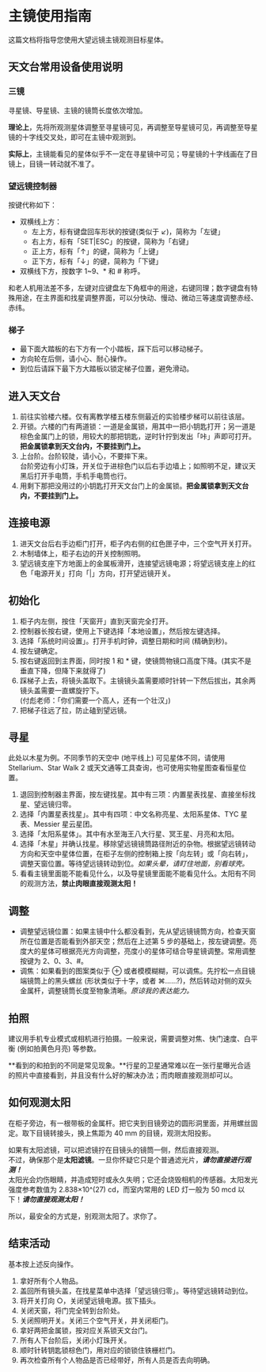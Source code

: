 # 主镜使用指南

这篇文档将指导您使用大望远镜主镜观测目标星体。

## 天文台常用设备使用说明

### 三镜

寻星镜、导星镜、主镜的镜筒长度依次增加。

**理论上**，先将所观测星体调整至寻星镜可见，再调整至导星镜可见，再调整至导星镜的十字线交叉处，即可在主镜中观测到。

**实际上**，主镜能看见的星体似乎不一定在寻星镜中可见；导星镜的十字线画在了目镜上，目镜一转动就不准了。

### 望远镜控制器

按键代称如下：

- 双横线上方：
  - 左上方，标有键盘回车形状的按键(类似于 ↙)，简称为「左键」
  - 右上方，标有「SET|ESC」的按键，简称为「右键」
  - 正上方，标有「↑」的键，简称为「上键」
  - 正下方，标有「↓」的键，简称为「下键」
- 双横线下方，按数字 1~9、* 和 # 称呼。

和老人机用法差不多，左键对应键盘左下角框中的用途，右键同理；数字键盘有特殊用途，在主界面和找星调整界面，可以分快动、慢动、微动三等速度调整赤经、赤纬。

### 梯子

- 最下面大踏板的右下方有一个小踏板，踩下后可以移动梯子。
- 方向轮在后侧，请小心、耐心操作。
- 到位后请踩下最下方大踏板以锁定梯子位置，避免滑动。

## 进入天文台

1. 前往实验楼六楼。仅有离教学楼五楼东侧最近的实验楼步梯可以前往该层。
2. 开锁。六楼的门有两道锁：一道是金属锁，用其中一把小钥匙打开；另一道是棕色金属门上的锁，用较大的那把钥匙，逆时针拧到发出「咔」声即可打开。**把金属锁拿到天文台内，不要挂到门上。**
3. 上台阶。台阶较陡，请小心，不要摔下来。  
   台阶旁边有小灯珠，开关位于进棕色门以后右手边墙上；如照明不足，建议天黑后打开手电筒，手机手电筒也行。
4. 用剩下那把没用过的小钥匙打开天文台门上的金属锁。**把金属锁拿到天文台内，不要挂到门上。**

## 连接电源

1. 进天文台后右手边柜门打开，柜子内右侧的红色匣子中，三个空气开关打开。
2. 木制墙体上，柜子右边的开关控制照明。
3. 望远镜支座下方地面上的金属板滑开，连接望远镜电源；将望远镜支座上的红色「电源开关」打向「|」方向，打开望远镜开关。

## 初始化

1. 柜子内左侧，按住「天窗开」直到天窗完全打开。
2. 控制器长按右键，使用上下键选择「本地设置」，然后按左键选择。
3. 选择「系统时间设置」。打开手机时钟，调整日期和时间 (精确到秒)。
4. 按左键确定。
5. 按右键返回到主界面，同时按 1 和 * 键，使镜筒物镜口高度下降。(其实不是垂直下降，但降下来就得了)
6. 踩梯子上去，将镜头盖取下。主镜镜头盖需要顺时针转一下然后拔出，其余两镜头盖需要一直螺旋拧下。  
   (付彪老师：「你们需要一个高人，还有一个壮汉」)
7. 把梯子往远了拉，防止磕到望远镜。

## 寻星

此处以木星为例。不同季节的天空中 (地平线上) 可见星体不同，请使用 Stellarium、Star Walk 2 或天文通等工具查询，也可使用实物星图查看恒星位置。

1. 退回到控制器主界面，按左键找星。其中有三项：内置星表找星、直接坐标找星、望远镜归零。
2. 选择「内置星表找星」。其中有四项：中文名称亮星、太阳系星体、TYC 星表、Messier 星云星团。
3. 选择「太阳系星体」。其中有水至海王八大行星、冥王星、月亮和太阳。
4. 选择「木星」并确认找星。移除望远镜镜筒路径附近的杂物。根据望远镜转动方向和天空中星体位置，在柜子左侧的控制箱上按「向左转」或「向右转」，调整天窗位置。等待望远镜转动到位。*如果头晕，请盯住地面，别看球壳。*
5. 看看主镜里面能不能看见什么，以及导星镜里面能不能看见什么。太阳有不同的观测方法，**禁止肉眼直接观测太阳！**

## 调整

- 调整望远镜位置：如果主镜中什么都没看到，先从望远镜镜筒方向，检查天窗所在位置是否能看到外部天空；然后在上述第 5 步的基础上，按左键调整。亮度大的星体可根据亮光方向调整，亮度小的星体可结合导星镜调整。常用调整按键为 2、0、3、#。
- 调焦：如果看到的图案类似于 ⊕ 或者模模糊糊，可以调焦。先拧松一点目镜端镜筒上的黑头螺丝 (形状类似于十字，或者 ⌘……?)，然后转动对侧的双头金属杆，调整镜筒长度至物象清晰。*原谅我的表达能力。*

## 拍照

建议用手机专业模式或相机进行拍摄。一般来说，需要调整对焦、快门速度、白平衡 (例如拍黄色月亮) 等参数。

**看到的和拍到的不同是常见现象。**行星的卫星通常难以在一张行星曝光合适的照片中直接看到，并且没有什么好的解决办法；而肉眼直接观测却可以。

## 如何观测太阳

在柜子旁边，有一根带板的金属杆。把它夹到目镜旁边的圆形洞里面，并用螺丝固定。取下目镜转接头，换上焦距为 40 mm 的目镜，观测太阳投影。

如果有太阳滤镜，可以把滤镜拧在目镜头的镜筒一侧，然后直接观测。  
不过，确保那个是**太阳滤镜**。一旦你怀疑它只是个普通滤光片，***请勿直接进行观测！***  
太阳光会灼伤眼睛，并造成短时或永久失明；它还会烧毁相机的传感器。太阳发光强度参考数值为 2.838×10^(27) cd，而室内常用的 LED 灯一般为 50 mcd 以下！***请勿直接观测太阳！***

所以，最安全的方式是，别观测太阳了。求你了。

## 结束活动

基本按上述反向操作。

1. 拿好所有个人物品。
2. 盖回所有镜头盖，在找星菜单中选择「望远镜归零」。等待望远镜转动到位。
3. 将开关打向 ○，关闭望远镜电源。拔下插头。
4. 关闭天窗，将门完全转到台阶处。
5. 关闭照明开关。关闭三个空气开关，并关闭柜门。
6. 拿好两把金属锁，按对应关系锁天文台门。
7. 所有人下台阶后，关闭小灯珠开关。
8. 顺时针转钥匙锁棕色门，用对应的锁锁住铁栅栏门。
9. 再次检查所有个人物品是否已经带好，所有人员是否去向明确。

